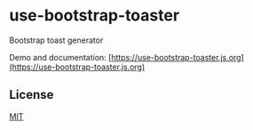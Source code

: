 # use-bootstrap-toaster

Bootstrap toast generator

Demo and documentation: [https://use-bootstrap-toaster.js.org](https://use-bootstrap-toaster.js.org)

## License

[MIT](./LICENSE)
